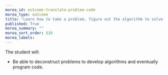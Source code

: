 ```yaml
---
morea_id: outcome-translate-problem-code
morea_type: outcome
title: "Learn how to take a problem, figure out the algorithm to solve it, then write the code"
published: True
morea_summary: ""
morea_sort_order: 510
morea_labels: 
---
```


The student will:

* Be able to deconstruct problems to develop algorithms and eventually program code.

